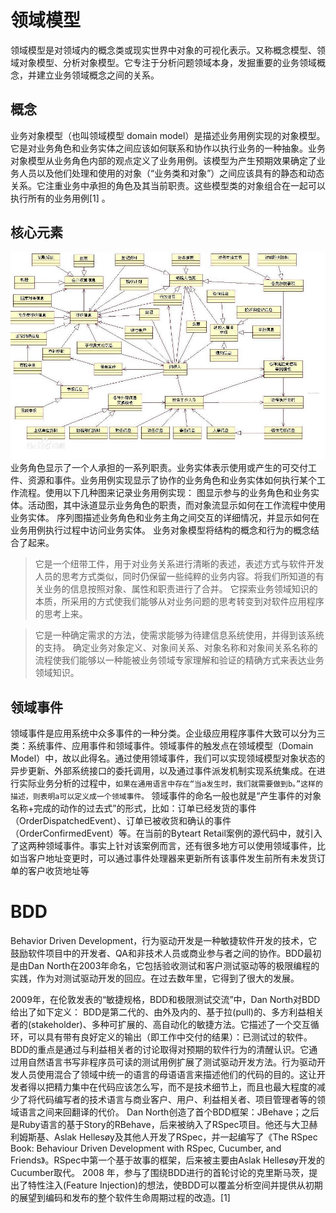 #  领域模型
领域模型是对领域内的概念类或现实世界中对象的可视化表示。又称概念模型、领域对象模型、分析对象模型。它专注于分析问题领域本身，发掘重要的业务领域概念，并建立业务领域概念之间的关系。

## 概念
业务对象模型（也叫领域模型 domain model）是描述业务用例实现的对象模型。它是对业务角色和业务实体之间应该如何联系和协作以执行业务的一种抽象。业务对象模型从业务角色内部的观点定义了业务用例。该模型为产生预期效果确定了业务人员以及他们处理和使用的对象（“业务类和对象”）之间应该具有的静态和动态关系。它注重业务中承担的角色及其当前职责。这些模型类的对象组合在一起可以执行所有的业务用例[1]  。

## 核心元素
![](images/domain.jpg)
业务角色显示了一个人承担的一系列职责。业务实体表示使用或产生的可交付工件、资源和事件。业务用例实现显示了协作的业务角色和业务实体如何执行某个工作流程。使用以下几种图来记录业务用例实现： 图显示参与的业务角色和业务实体。活动图，其中泳道显示业务角色的职责，而对象流显示如何在工作流程中使用业务实体。 序列图描述业务角色和业务主角之间交互的详细情况，并显示如何在业务用例执行过程中访问业务实体。
业务对象模型将结构的概念和行为的概念结合了起来。

>它是一个纽带工件，用于对业务关系进行清晰的表述，表述方式与软件开发人员的思考方式类似，同时仍保留一些纯粹的业务内容。将我们所知道的有关业务的信息按照对象、属性和职责进行了合并。
它探索业务领域知识的本质，所采用的方式使我们能够从对业务问题的思考转变到对软件应用程序的思考上来。

>它是一种确定需求的方法，使需求能够为待建信息系统使用，并得到该系统的支持。
确定业务对象定义、对象间关系、对象名称和对象间关系名称的流程使我们能够以一种能被业务领域专家理解和验证的精确方式来表达业务领域知识。

##  领域事件
领域事件是应用系统中众多事件的一种分类。企业级应用程序事件大致可以分为三类：系统事件、应用事件和领域事件。领域事件的触发点在领域模型（Domain Model）中，故以此得名。通过使用领域事件，我们可以实现领域模型对象状态的异步更新、外部系统接口的委托调用，以及通过事件派发机制实现系统集成。在进行实际业务分析的过程中，``如果在通用语言中存在“当a发生时，我们就需要做到b。”这样的描述，则表明a可以定义成一个领域事件。`` 领域事件的命名一般也就是“产生事件的对象名称+完成的动作的过去式”的形式，比如：订单已经发货的事件（OrderDispatchedEvent）、订单已被收货和确认的事件（OrderConfirmedEvent）等。在当前的Byteart Retail案例的源代码中，就引入了这两种领域事件。事实上针对该案例而言，还有很多地方可以使用领域事件，比如当客户地址变更时，可以通过事件处理器来更新所有该事件发生前所有未发货订单的客户收货地址等

# BDD

Behavior Driven Development，行为驱动开发是一种敏捷软件开发的技术，它鼓励软件项目中的开发者、QA和非技术人员或商业参与者之间的协作。BDD最初是由Dan North在2003年命名，它包括验收测试和客户测试驱动等的极限编程的实践，作为对测试驱动开发的回应。在过去数年里，它得到了很大的发展。

2009年，在伦敦发表的“敏捷规格，BDD和极限测试交流”中，Dan North对BDD给出了如下定义：
BDD是第二代的、由外及内的、基于拉(pull)的、多方利益相关者的(stakeholder)、多种可扩展的、高自动化的敏捷方法。它描述了一个交互循环，可以具有带有良好定义的输出（即工作中交付的结果）：已测试过的软件。
BDD的重点是通过与利益相关者的讨论取得对预期的软件行为的清醒认识。它通过用自然语言书写非程序员可读的测试用例扩展了测试驱动开发方法。行为驱动开发人员使用混合了领域中统一的语言的母语语言来描述他们的代码的目的。这让开发者得以把精力集中在代码应该怎么写，而不是技术细节上，而且也最大程度的减少了将代码编写者的技术语言与商业客户、用户、利益相关者、项目管理者等的领域语言之间来回翻译的代价。
Dan North创造了首个BDD框架：JBehave；之后是Ruby语言的基于Story的RBehave，后来被纳入了RSpec项目。他还与大卫赫利姆斯基、Aslak Hellesøy及其他人开发了RSpec，并一起编写了《The RSpec Book: Behaviour Driven Development with RSpec, Cucumber, and Friends》。RSpec中第一个基于故事的框架，后来被主要由Aslak Hellesøy开发的Cucumber取代。
2008 年，参与了围绕BDD进行的首轮讨论的克里斯马茨，提出了特性注入(Feature Injection)的想法，使BDD可以覆盖分析空间并提供从初期的展望到编码和发布的整个软件生命周期过程的改造。[1] 


